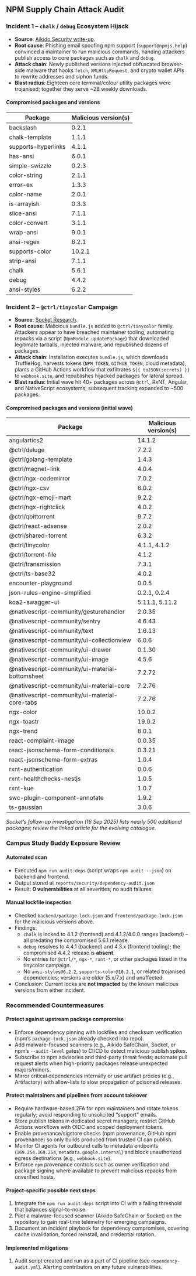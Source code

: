 ## NPM Supply Chain Attack Audit

### Incident 1 – `chalk` / `debug` Ecosystem Hijack
- **Source**: [Aikido Security write-up](https://www.aikido.dev/blog/npm-debug-and-chalk-packages-compromised).
- **Root cause**: Phishing email spoofing npm support (`support@npmjs.help`) convinced a maintainer to run malicious commands, handing attackers publish access to core packages such as `chalk` and `debug`.
- **Attack chain**: Newly published versions injected obfuscated browser-side malware that hooks `fetch`, `XMLHttpRequest`, and crypto wallet APIs to rewrite addresses and siphon funds.
- **Blast radius**: Eighteen core terminal/colour utility packages were trojanised; together they serve ~2B weekly downloads.

#### Compromised packages and versions
| Package | Malicious version(s) |
| --- | --- |
| backslash | 0.2.1 |
| chalk-template | 1.1.1 |
| supports-hyperlinks | 4.1.1 |
| has-ansi | 6.0.1 |
| simple-swizzle | 0.2.3 |
| color-string | 2.1.1 |
| error-ex | 1.3.3 |
| color-name | 2.0.1 |
| is-arrayish | 0.3.3 |
| slice-ansi | 7.1.1 |
| color-convert | 3.1.1 |
| wrap-ansi | 9.0.1 |
| ansi-regex | 6.2.1 |
| supports-color | 10.2.1 |
| strip-ansi | 7.1.1 |
| chalk | 5.6.1 |
| debug | 4.4.2 |
| ansi-styles | 6.2.2 |

### Incident 2 – `@ctrl/tinycolor` Campaign
- **Source**: [Socket Research](https://socket.dev/blog/tinycolor-supply-chain-attack-affects-40-packages).
- **Root cause**: Malicious `bundle.js` added to `@ctrl/tinycolor` family. Attackers appear to have breached maintainer tooling, automating repacks via a script (`NpmModule.updatePackage`) that downloaded legitimate tarballs, injected malware, and republished dozens of packages.
- **Attack chain**: Installation executes `bundle.js`, which downloads TruffleHog, harvests tokens (`NPM_TOKEN`, `GITHUB_TOKEN`, cloud metadata), plants a GitHub Actions workflow that exfiltrates `${{ toJSON(secrets) }}` to `webhook.site`, and republishes hijacked packages for lateral spread.
- **Blast radius**: Initial wave hit 40+ packages across `@ctrl`, RxNT, Angular, and NativeScript ecosystems; subsequent tracking expanded to ~500 packages.

#### Compromised packages and versions (initial wave)
| Package | Malicious version(s) |
| --- | --- |
| angulartics2 | 14.1.2 |
| @ctrl/deluge | 7.2.2 |
| @ctrl/golang-template | 1.4.3 |
| @ctrl/magnet-link | 4.0.4 |
| @ctrl/ngx-codemirror | 7.0.2 |
| @ctrl/ngx-csv | 6.0.2 |
| @ctrl/ngx-emoji-mart | 9.2.2 |
| @ctrl/ngx-rightclick | 4.0.2 |
| @ctrl/qbittorrent | 9.7.2 |
| @ctrl/react-adsense | 2.0.2 |
| @ctrl/shared-torrent | 6.3.2 |
| @ctrl/tinycolor | 4.1.1, 4.1.2 |
| @ctrl/torrent-file | 4.1.2 |
| @ctrl/transmission | 7.3.1 |
| @ctrl/ts-base32 | 4.0.2 |
| encounter-playground | 0.0.5 |
| json-rules-engine-simplified | 0.2.1, 0.2.4 |
| koa2-swagger-ui | 5.11.1, 5.11.2 |
| @nativescript-community/gesturehandler | 2.0.35 |
| @nativescript-community/sentry | 4.6.43 |
| @nativescript-community/text | 1.6.13 |
| @nativescript-community/ui-collectionview | 6.0.6 |
| @nativescript-community/ui-drawer | 0.1.30 |
| @nativescript-community/ui-image | 4.5.6 |
| @nativescript-community/ui-material-bottomsheet | 7.2.72 |
| @nativescript-community/ui-material-core | 7.2.76 |
| @nativescript-community/ui-material-core-tabs | 7.2.76 |
| ngx-color | 10.0.2 |
| ngx-toastr | 19.0.2 |
| ngx-trend | 8.0.1 |
| react-complaint-image | 0.0.35 |
| react-jsonschema-form-conditionals | 0.3.21 |
| react-jsonschema-form-extras | 1.0.4 |
| rxnt-authentication | 0.0.6 |
| rxnt-healthchecks-nestjs | 1.0.5 |
| rxnt-kue | 1.0.7 |
| swc-plugin-component-annotate | 1.9.2 |
| ts-gaussian | 3.0.6 |

_Socket’s follow-up investigation (16 Sep 2025) lists nearly 500 additional packages; review the linked article for the evolving catalogue._

### Campus Study Buddy Exposure Review

#### Automated scan
- Executed `npm run audit:deps` (script wraps `npm audit --json`) on backend and frontend.
- Output stored at `reports/security/dependency-audit.json`
- Result: **0 vulnerabilities** at all severities; no audit failures.

#### Manual lockfile inspection
- Checked `backend/package-lock.json` and `frontend/package-lock.json` for the malicious versions above.
- Findings:
  - `chalk` is locked to 4.1.2 (frontend) and 4.1.2/4.0.0 ranges (backend) – all predating the compromised 5.6.1 release.
  - `debug` resolves to 4.4.1 (backend) and 4.3.x (frontend tooling); the compromised 4.4.2 release is **absent**.
  - No entries for `@ctrl/*`, `ngx-*`, `rxnt-*`, or other packages listed in the tinycolor campaign.
  - No `ansi-styles@6.2.2`, `supports-color@10.2.1`, or related trojanised dependencies; versions are older (5.x/7.x) and unaffected.
- Conclusion: Current locks are **not impacted** by the known malicious versions from either incident.

### Recommended Countermeasures

#### Protect against upstream package compromise
- Enforce dependency pinning with lockfiles and checksum verification (npm’s `package-lock.json` already checked into repo).
- Add malware-focused scanners (e.g., Aikido SafeChain, Socket, or npm’s `--audit-level` gates) to CI/CD to detect malicious publish spikes.
- Subscribe to npm advisories and third-party threat feeds; automate pull request alerts when high-priority packages release unexpected majors/minors.
- Mirror critical dependencies internally or use artifact proxies (e.g., Artifactory) with allow-lists to slow propagation of poisoned releases.

#### Protect maintainers and pipelines from account takeover
- Require hardware-based 2FA for npm maintainers and rotate tokens regularly; avoid responding to unsolicited “support” emails.
- Store publish tokens in dedicated secret managers; restrict GitHub Actions workflows with OIDC and scoped deployment tokens.
- Enable provenance/sigstore checks (npm provenance, GitHub npm provenance) so only builds produced from trusted CI can publish.
- Monitor CI agents for outbound calls to metadata endpoints (`169.254.169.254`, `metadata.google.internal`) and block unauthorized egress destinations (e.g., `webhook.site`).
- Enforce `npm` provenance controls such as owner verification and package signing where available to prevent malicious repacks from unverified hosts.

#### Project-specific possible next steps
1. Integrate the `npm run audit:deps` script into CI with a failing threshold that balances signal-to-noise. 
2. Pilot a malware-focused scanner (Aikido SafeChain or Socket) on the repository to gain real-time telemetry for emerging campaigns.
3. Document an incident playbook for dependency compromises, covering cache invalidation, forced reinstall, and credential rotation.

#### Implemented mitigations
1. Audit script created and run as a part of CI pipeline (see `dependency-audit.yml`). Alerting contributors on any future vulnerabilities.